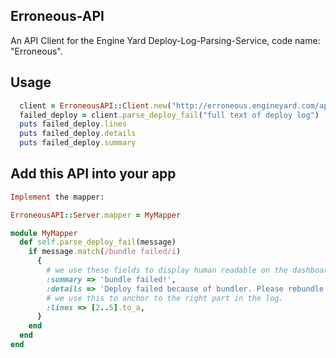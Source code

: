 ## Erroneous-API

An API Client for the Engine Yard Deploy-Log-Parsing-Service, code name: "Erroneous".

## Usage

```ruby
  client = ErroneousAPI::Client.new("http://erroneous.engineyard.com/api")
  failed_deploy = client.parse_deploy_fail("full text of deploy log")
  puts failed_deploy.lines
  puts failed_deploy.details
  puts failed_deploy.summary
```

## Add this API into your app

```ruby
Implement the mapper:

ErroneousAPI::Server.mapper = MyMapper

module MyMapper
  def self.parse_deploy_fail(message)
    if message.match(/bundle failed/i)
      {
        # we use these fields to display human readable on the dashboard for customers
        :summary => 'bundle failed!',
        :details => 'Deploy failed because of bundler. Please rebundle the app.',
        # we use this to anchor to the right part in the log.
        :lines => [2..5].to_a,
      }
    end
  end
end

```
